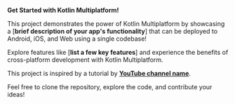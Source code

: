 **Get Started with Kotlin Multiplatform!**

This project demonstrates the power of Kotlin Multiplatform by showcasing a [**brief description of your app's functionality**] that can be deployed to Android, iOS, and Web using a single codebase! 

Explore features like [**list a few key features**] and experience the benefits of cross-platform development with Kotlin Multiplatform.

This project is inspired by a tutorial by [**YouTube channel name**](https://www.youtube.com/watch?v=1w-LTUm_iDE&t=9321s). 

Feel free to clone the repository, explore the code, and contribute your ideas!
